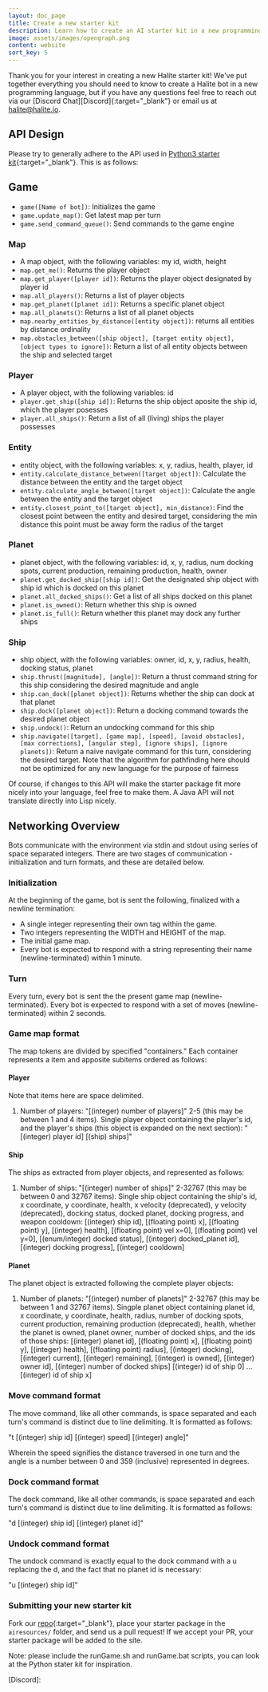 ```yaml
---
layout: doc_page
title: Create a new starter kit
description: Learn how to create an AI starter kit in a new programming language for the Halite Challenge
image: assets/images/opengraph.png
content: website
sort_key: 5
---
```

Thank you for your interest in creating a new Halite starter kit! We've put together everything you should need to know to create a Halite bot in a new programming language, but if you have any questions feel free to reach out via our [Discord Chat][Discord]{:target="_blank"} or email us at <halite@halite.io>.


## API Design

Please try to generally adhere to the API used in [Python3 starter kit](https://github.com/HaliteChallenge/Halite-II/tree/master/airesources/Python3){:target="_blank"}. This is as follows:

## Game
- `game([Name of bot])`: Initializes the game
- `game.update_map()`: Get latest map per turn
- `game.send_command_queue()`: Send commands to the game engine

### Map
- A map object, with the following variables: my id, width, height
- `map.get_me()`: Returns the player object
- `map.get_player([player id])`: Returns the player object designated by player id
- `map.all_players()`: Returns a list of player objects
- `map.get_planet([planet id])`: Returns a specific planet object
- `map.all_planets()`: Returns a list of all planet objects
- `map.nearby_entities_by_distance([entity object])`: returns all entities by distance ordinality
- `map.obstacles_between([ship object], [target entity object], [object types to ignore])`: Return a list of all entity objects between the ship and selected target

### Player
- A player object, with the following variables: id
- `player.get_ship([ship id])`: Returns the ship object aposite the ship id, which the player posesses
- `player.all_ships()`: Return a list of all (living) ships the player possesses

### Entity
- entity object, with the following variables: x, y, radius, health, player, id
- `entity.calculate_distance_between([target object])`: Calculate the distance between the entity and the target object
- `entity.calculate_angle_between([target object])`: Calculate the angle between the entity and the target object
- `entity.closest_point_to([target object], min_distance)`: Find the closest point between the entity and desired target, considering the min distance this point must be away form the radius of the target

### Planet
- planet object, with the following variables: id, x, y, radius, num docking spots, current production, remaining production, health, owner
- `planet.get_docked_ship([ship id])`: Get the designated ship object with ship id which is docked on this planet
- `planet.all_docked_ships()`: Get a list of all ships docked on this planet
- `planet.is_owned()`: Return whether this ship is owned
- `planet.is_full()`: Return whether this planet may dock any further ships

### Ship
- ship object, with the following variables: owner, id, x, y, radius, health, docking status, planet
- `ship.thrust([magnitude], [angle])`: Return a thrust command string for this ship considering the desired magnitude and angle
- `ship.can_dock([planet object])`: Returns whether the ship can dock at that planet
- `ship.dock([planet object])`: Return a docking command towards the desired planet object
- `ship.undock()`: Return an undocking command for this ship
- `ship.navigate([target], [game map], [speed], [avoid obstacles], [max corrections], [angular step], [ignore ships], [ignore planets])`: Return a naive navigate command for this turn, considering the desired target. Note that the algorithm for pathfinding here should not be optimized for any new language for the purpose of fairness

Of course, if changes to this API will make the starter package fit more nicely into your language, feel free to make them. A Java API will not translate directly into Lisp nicely.

## Networking Overview
Bots communicate with the environment via stdin and stdout using series of space separated integers. There are two stages of communication - initialization and turn formats, and these are detailed below.

### Initialization
At the beginning of the game, bot is sent the following, finalized with a newline termination:

- A single integer representing their own tag within the game.
- Two integers representing the WIDTH and HEIGHT of the map.
- The initial game map.
- Every bot is expected to respond with a string representing their name (newline-terminated) within 1 minute.

### Turn
Every turn, every bot is sent the the present game map (newline-terminated). Every bot is expected to respond with a set of moves (newline-terminated) within 2 seconds.

### Game map format
The map tokens are divided by specified "containers." Each container represents a item and apposite subitems ordered as follows:

#### Player
Note that items here are space delimited.
1. Number of players: "[(integer) number of players]"
2-5 (this may be between 1 and 4 items). Single player object containing the player's id, and the player's ships (this object is expanded on the next section): "[(integer) player id] [(ship) ships]"

#### Ship
The ships as extracted from player objects, and represented as follows:
1. Number of ships: "[(integer) number of ships]"
2-32767 (this may be between 0 and 32767 items). Single ship object containing the ship's id, x coordinate, y coordinate, health, x velocity (deprecated), y velocity (deprecated), docking status, docked planet, docking progress, and weapon cooldown: [(integer) ship id], [(floating point) x], [(floating point) y], [(integer) health], [(floating point) vel x=0], [(floating point) vel y=0], [(enum/integer) docked status], [(integer) docked_planet id], [(integer) docking progress], [(integer) cooldown] 

#### Planet
The planet object is extracted following the complete player objects:
1. Number of planets: "[(integer) number of planets]"
2-32767 (this may be between 1 and 32767 items). Singple planet object containing planet id, x coordinate, y coordinate, health, radius, number of docking spots, current production, remaining production (deprecated), health, whether the planet is owned, planet owner, number of docked ships, and the ids of those ships: [(integer) planet id], [(floating point) x], [(floating point) y], [(integer) health], [(floating point) radius], [(integer) docking], [(integer) current], [(integer) remaining], [(integer) is owned], [(integer) owner id], [(integer) number of docked ships] [(integer) id of ship 0] ... [(integer) id of ship x]

### Move command format
The move command, like all other commands, is space separated and each turn's command is distinct due to line delimiting. It is formatted as follows:

"t [(integer) ship id] [(integer) speed] [(integer) angle]"

Wherein the speed signifies the distance traversed in one turn and the angle is a number between 0 and 359 (inclusive) represented in degrees.

### Dock command format
The dock command, like all other commands, is space separated and each turn's command is distinct due to line delimiting. It is formatted as follows:

"d [(integer) ship id] [(integer) planet id]"

### Undock command format
The undock command is exactly equal to the dock command with a u replacing the d, and the fact that no planet id is necessary:

"u [(integer) ship id]"

### Submitting your new starter kit

Fork our [repo](https://github.com/HaliteChallenge/Halite-II/tree/master/airesources/Python3){:target="_blank"}, place your starter package in the `airesources/` folder, and send us a pull request! If we accept your PR, your starter package will be added to the site.

Note: please include the runGame.sh and runGame.bat scripts, you can look at the Python stater kit for inspiration.

[Discord]:
